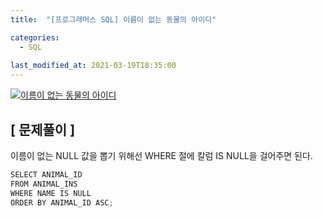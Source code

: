 ```yaml
---
title:  "[프로그래머스 SQL] 이름이 없는 동물의 아이디"

categories:
  - SQL
  
last_modified_at: 2021-03-19T18:35:00
---
```


[![이름이 없는 동물의 아이디](https://user-images.githubusercontent.com/53072057/111731207-51a31600-88b6-11eb-95b9-1775ff7e2a4f.JPG)](https://programmers.co.kr/learn/courses/30/lessons/59039)  

<h2>[ 문제풀이 ]</h2>  
이름이 없는 NULL 값을 뽑기 위해선 WHERE 절에 칼럼 IS NULL을 걸어주면 된다.  

```java
SELECT ANIMAL_ID
FROM ANIMAL_INS
WHERE NAME IS NULL
ORDER BY ANIMAL_ID ASC;
```
